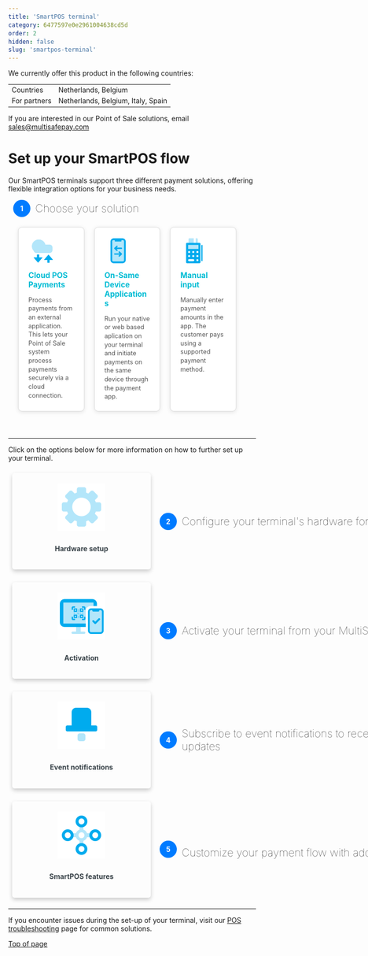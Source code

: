 ```yaml
---
title: 'SmartPOS terminal'
category: 6477597e0e2961004638cd5d
order: 2
hidden: false
slug: 'smartpos-terminal'
---
```


We currently offer this product in the following countries:

<table>
  <tr>
    <td>Countries</td>
    <td>Netherlands, Belgium</td>
  </tr>
  <tr>
    <td>For partners</td>
    <td>Netherlands, Belgium, Italy, Spain</td>
  </tr>
</table>

If you are interested in our Point of Sale solutions, email <a href="mailto:sales@multisafepay.com" style="font-size: inherit;">sales@multisafepay.com</a>

# Set up your SmartPOS flow

Our SmartPOS terminals support three different payment solutions, offering flexible integration options for your business needs.

<div class="step-info">
      <div class="step-number">1</div>
      <p class="step-description configure-text">Choose your solution</p>
</div>
<style>
  
</style>

<div class="auto-grid-2">
  <div class="card-container-2">
    <a href="/docs/smartpos-solutions#cloud-pos-payment" style="text-decoration: none;">
    <div class="card-2">
      <img src="https://raw.githubusercontent.com/MultiSafepay/docs/refs/heads/master/static/svgs/POS/Cloud_POS.svg" alt="Cloud POS Payments">
      <h4>Cloud POS Payments</h4>
      <p class="text-flows">Process payments from an external application. This lets your Point of Sale system process payments securely via a cloud connection.</p>
     </a>
    </div>
  </div>

  <div class="card-container-2">
    <div class="card-2">
      <a href="/docs/smartpos-solutions#on-same-device-third-party-applications" style="text-decoration: none;">
      <img src="https://raw.githubusercontent.com/MultiSafepay/docs/refs/heads/master/static/svgs/POS/Transactions_ondevice.svg" alt="On-Same Device Third-Party Applications">
      <h4>On-Same Device Applications</h4>
      <p class="text-flows">Run your native or web based aplication on your terminal and initiate payments on the same device through the payment app.</p>
      </a>
    </div>
  </div>

  <div class="card-container-2">
    <div class="card-2">
      <a href="/docs/smartpos-solutions#manual-input" style="text-decoration: none;">
      <img src="https://raw.githubusercontent.com/MultiSafepay/docs/refs/heads/master/static/img/In-person-payments.svg" alt="On-Same Device Third-Party Applications">
      <h4>Manual input</h4>
      <p class="text-flows">Manually enter payment amounts in the app. The customer pays using a supported payment method.</p>
      </a>
    </div>
  </div>
</div>

***

Click on the options below for more information on how to further set up your terminal.

<style>
/* Overall Container */
.auto-grid-2 {
  display: flex;
  flex-wrap: wrap;
  justify-content: flex-start; /* Align items to the start for left alignment */
  align-items: stretch;       /* Make all cards the same height */
  gap: 20px;
  padding: 20px;
  width: 100%;
  box-sizing: border-box;
}

/* Card Container - Width for Larger Screens (Desktops) */
.card-container-2 {
  width: calc(33.33% - 20px); /* Three items per row on larger screens */
  max-width: 400px;           /* Limit card width */
  box-sizing: border-box;
  margin-bottom: 20px;        /* Spacing between rows */
}
<!--
/* Hover effect on the container */
.card-container-2:hover {
  box-shadow: 0 8px 16px 0 rgba(0, 0, 0, 0.2);
  transform: translateY(-0.2rem);
  transition: all 0.2s;
  cursor: pointer;
  border-radius: 8px;
}
-->

/* Card Styling */
.card-2 {
  display: flex;
  flex-direction: column;
  padding: 20px;             /* Reduced padding */
  border: 1px solid #ddd;
  border-radius: 8px;
  box-shadow: 0 2px 8px rgba(0, 0, 0, 0.1);
  box-sizing: border-box;
  transition: all 0.2s ease-in-out;
  background-color: #fff;
  width: 100%;
  height: 100%; /* Add this line */
}

.card-2:hover {
  box-shadow: 0 4px 12px rgba(0, 0, 0, 0.15);
}

.card-2 img {
  max-width: 60%;            /* Reduced image size */
  max-height: 70px;           /* Reduced image height */
  margin-bottom: 10px;        /* Reduced spacing below image */
  pointer-events: none;
  object-fit: contain;
}

.card-2 h4 {
  color: #00bcd4;
  margin-top: 0;             /* Reset top margin */
  margin-bottom: 8px;         /* Reduced spacing below heading */
  font-size: 1.1em;          /* Slightly smaller heading */
  pointer-events: none;
}

.text-flows {
  color: #555;
  font-size: 0.9em;          /* Slightly smaller text */
  line-height: 1.4;          /* Reduced line height */
  margin-bottom: 0;          /* Reset bottom margin */
  flex-grow: 1; /* Allow the paragraph to take up remaining vertical space */
}

.card-2 a {
  text-decoration: none;
  color: inherit;
  display: block;
  width: 100%;
  height: 100%;
  box-sizing: border-box;
}

/* Mobile Media Query - One item per row */
@media (max-width: 768px) {
  .card-container-2 {
    width: 100%;             /* Full width on mobile */
    max-width: none;          /* Remove max width */
  }
}

/* Added for Smaller Mobile devices */
@media (max-width: 480px) {
  .card-2 img {
    width: 55px;             /* Smaller image width */
    height: 35px;            /* Smaller image height */
  }
}

/* Desktop Media Query - for larger screens */
@media (min-width: 769px) {
  .auto-grid-2 {
    justify-content: flex-start;
  }
    .card-container-2 {
    width: calc(33.33% - 20px); /* Three items per row */
    max-width: 400px;
  }
}

/* Desktop Media Query - for larger screens */
@media (min-width: 1200px) {
  .card-container-2 {
    width: calc(33.33% - 20px); /* Keep three items per row, even on very large screens */
  }
}

</style>

<style>
  b {
    color: #384248 !important;
  }
  .steps-container { /* Added container for the whole widget */
    /* You can add styles to this container like width, max-width, margin, etc. */
    /* For example: max-width: 800px; margin: 0 auto; */
  }

  .steps {
    display: flex;
    flex-direction: column;
    align-items: stretch;
  }

  .step-item {
    display: flex;
    margin-bottom: 10px;
    align-items: center;
  }
	.step-item img {
    pointer-events: none;
  }

  .step-item h4 {
    pointer-events: none;
  }
  .card-container-setup {
    box-shadow: 0 4px 8px 0 rgba(0, 0, 0, 0.2);
    padding: 16px;
    text-align: center;
    border-radius: 5px;
    margin: 8px;
    width: 250px;
    flex-shrink: 0;
    display: flex;
    align-items: center;
    justify-content: center;
  }

  .card-container-setup:hover {
    box-shadow: 0 8px 16px 0 rgb(0 0 0 / 20%);
    transform: translateY(-0.2rem);
    transition: all 0.2s;
    cursor: pointer;
  }
  .field-description blockquote, .field-description dl, .field-description ol, .field-description p, .field-description pre, .field-description table, .field-description ul, .markdown-body blockquote, .markdown-body dl, .markdown-body ol, .markdown-body p, .markdown-body pre, .markdown-body table, .markdown-body ul {
    margin-bottom: 12px !important;
    margin-top: 12px !important;
	}

  .step-info {
    display: flex;
    align-items: center;
    justify-content: space-between;
  }
	
  
  .step-number {
    background-color: #007bff;
    color: white;
    border-radius: 50%;
    width: 35px;
    height: 35px;
    display: flex;
    align-items: center;
    justify-content: center;
    font-weight: bold;
    margin-left: 10px;
  }

  .step-description {
    flex: 1;
    margin-left: 10px;
    display: flex;
    align-items: center;
    height: 100%;
    font-size: 1rem;
    margin-top: 0px;
    margin-bottom: 0px; /*Removing to reset*/
    width: 600px;
  }
   .step-description p {
      margin-bottom: 10;
  }
  .configure-text {
    font-size: 22px; /* Or whatever size you want */
    font-weight: lighter;
  }
     /* Mobile Styles (applied when screen width is 768px or less) */
  @media (max-width: 768px) {
    .step-item {
      flex-direction: column; /* Stack card and info */
      align-items: stretch; /* Stretch items to full width */
    }

    /* Order is specified using the order property */
    .step-info {
      order: -1;  /* Moves the step-info div to the top */
      width: 100%;
      margin-bottom: 10px;
    }

    .card-container-setup {
      width: 100%;
      margin: 8px 0;
    }

    .step-number {
      margin-left: 0;
      margin-right: 10px;
    }

    .step-description {
      margin-left: 0;
    }
  }

    /* Larger Screen (Desktop) Styles */
  @media (min-width: 769px) {
    .step-item {
      flex-direction: row; /* Restore horizontal layout on larger screens */
      align-items: center;    /* Restore vertical alignment */
    }

    .step-info {
      order: 0;        /* Reset order to default */
      width: auto;       /* Reset width */
      margin-bottom: 0; /* Reset margin */
    }

    .card-container-setup {
      width: 250px; /* Restore original width */
      margin: 8px;    /* Restore original margins */
    }

    .step-number {
        margin-left: 10px;
        margin-right: 0;
    }

    .step-description {
        margin-left: 10px;
    }
  }

</style>

<div class="steps-container">  <!-- Added the container div here -->
  <div class="steps">
    <div class="step-item">
      <div class="card-container-setup">
        <a href="/docs/hardware-setup" style="text-decoration: none;">
          <div>
            <img
              src="https://raw.githubusercontent.com/MultiSafepay/docs/refs/heads/master/static/svgs/POS/Settings.svg"
              style="margin: 5px; max-height: 100px; max-width: 100px;">
            <div class="container">
              <h4><b>Hardware setup</b></h4>
            </div>
          </div>
        </a>
      </div>
      <div class="step-info">
        <div class="step-number">2</div>
        <p class="step-description configure-text">Configure your terminal's hardware for first use</p>
      </div>
    </div>
<div class="step-item">
  <div class="card-container-setup">
    <a href="/docs/smartpos-activation" style="text-decoration: none;">
      <div>
        <img
          src="https://raw.githubusercontent.com/MultiSafepay/docs/refs/heads/master/static/svgs/POS/Activation.svg"
          style="margin: 5px; max-height: 100px; max-width: 100px;">
        <div class="container">
          <h4><b>Activation</b></h4>
        </div>
      </div>
    </a>
  </div>
  <div class="step-info">
    <div class="step-number">3</div>
    <p class="step-description configure-text">Activate your terminal from your MultiSafepay dashboard</p>
  </div>
</div>
<div class="step-item">
  <div class="card-container-setup">
    <a href="/docs/event-notifications" style="text-decoration: none;">
      <div>
        <img
          src="https://raw.githubusercontent.com/MultiSafepay/docs/refs/heads/master/static/svgs/POS/Notifications.svg"
          style="margin: 5px; max-height: 100px; max-width: 100px;">
        <div class="container">
          <h4><b>Event notifications</b></h4>
        </div>
      </div>
    </a>
  </div>
  <div class="step-info">
    <div class="step-number">4</div>
    <p class="step-description configure-text">Subscribe to event notifications to receive order status updates</p>
  </div>
	</div>
</div>
</div>

<div class="step-item">
  <div class="card-container-setup">
    <a href="/docs/smartpos-features" style="text-decoration: none;">
      <div>
        <img src="https://raw.githubusercontent.com/MultiSafepay/docs/master/static/img/Omnichannel-payments.svg"
          style="margin: 5px; max-height: 100px; max-width: 100px;">
        <div class="container">
          <h4><b>SmartPOS features</b></h4>
        </div>
      </div>
    </a>
  </div>
  <div class="step-info">
    <div class="step-number">5</div>
    <p class="step-description configure-text" style="margin-top: 12px !important;">Customize your payment flow with additional features</p>
  </div>
</div>

***

If you encounter issues during the set-up of your terminal, visit our [POS troubleshooting](<>)  page for common solutions.

[Top of page](#)